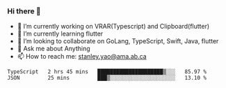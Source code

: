 ### Hi there 👋

- 🔭 I’m currently working on VRAR(Typescript) and Clipboard(flutter) 
- 🌱 I’m currently learning flutter
- 👯 I’m looking to collaborate on GoLang, TypeScript, Swift, Java, flutter
- 💬 Ask me about Anything
- 📫 How to reach me: stanley.yao@ama.ab.ca


<!--START_SECTION:waka-->
```text
TypeScript   2 hrs 45 mins   █████████████████████▒░░░   85.97 % 
JSON         25 mins         ███▒░░░░░░░░░░░░░░░░░░░░░   13.10 % 
```
<!--END_SECTION:waka-->
